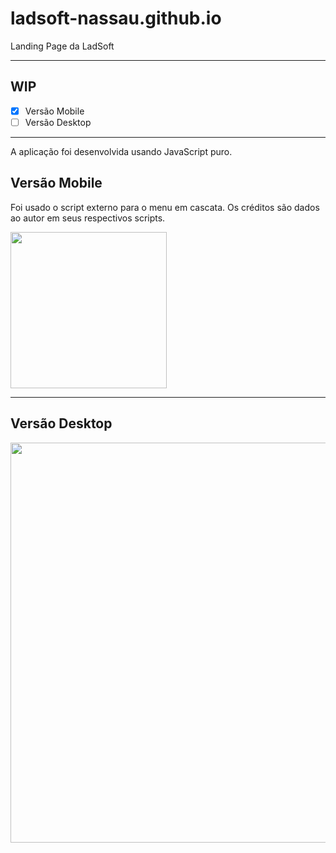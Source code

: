 # ladsoft-nassau.github.io
Landing Page da LadSoft

-----

## WIP ##

- [X] Versão Mobile 
- [ ] Versão Desktop

-----

A aplicação foi desenvolvida usando JavaScript puro. 

## Versão Mobile ##

Foi usado o script externo para o menu em cascata. Os créditos são dados ao autor em seus respectivos scripts.

<img src="img/LADSOFT%20MOBILE.png" width="250"  />

-----

## Versão Desktop ##


<img src="img/LADASOFT%20DESKTOP.png" width="640" />
